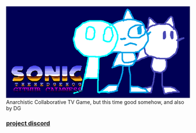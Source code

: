 ![](/GHMLogo.png)
 Anarchistic Collaborative TV Game, but this time good somehow, and also by DG

### [project discord](https://discord.gg/73f7XQpZkC)
